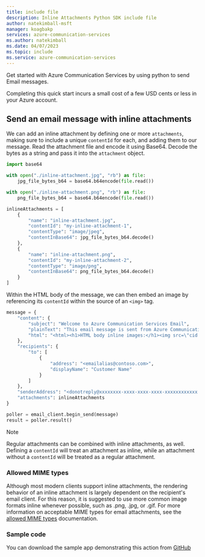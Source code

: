 ```yaml
---
title: include file
description: Inline Attachments Python SDK include file
author: natekimball-msft
manager: koagbakp
services: azure-communication-services
ms.author: natekimball
ms.date: 04/07/2023
ms.topic: include
ms.service: azure-communication-services
---
```


Get started with Azure Communication Services by using python to send Email messages.

Completing this quick start incurs a small cost of a few USD cents or less in your Azure account.

## Send an email message with inline attachments

We can add an inline attachment by defining one or more `attachments`, making sure to include a unique `contentId` for each, and adding them to our message. Read the attachment file and encode it using Base64. Decode the bytes as a string and pass it into the `attachment` object.

```python
import base64

with open("./inline-attachment.jpg", "rb") as file:
    jpg_file_bytes_b64 = base64.b64encode(file.read())

with open("./inline-attachment.png", "rb") as file:
    png_file_bytes_b64 = base64.b64encode(file.read())

inlineAttachments = [
    {
        "name": "inline-attachment.jpg",
        "contentId": "my-inline-attachment-1",
        "contentType": "image/jpeg",
        "contentInBase64": jpg_file_bytes_b64.decode()
    },
    {
        "name": "inline-attachment.png",
        "contentId": "my-inline-attachment-2",
        "contentType": "image/png",
        "contentInBase64": png_file_bytes_b64.decode()
    }
]
```

Within the HTML body of the message, we can then embed an image by referencing its `contentId` within the source of an `<img>` tag.

```python
message = {
    "content": {
        "subject": "Welcome to Azure Communication Services Email",
        "plainText": "This email message is sent from Azure Communication Services Email using the Python SDK.",
        "html": "<html><h1>HTML body inline images:</h1><img src=\"cid:my-inline-attachment-1\" /><img src=\"cid:my-inline-attachment-2\" /></html>"
    },
    "recipients": {
        "to": [
            {
                "address": "<emailalias@contoso.com>",
                "displayName": "Customer Name"
            }
        ]
    },
    "senderAddress": "<donotreply@xxxxxxxx-xxxx-xxxx-xxxx-xxxxxxxxxxxx.azurecomm.net>",
    "attachments": inlineAttachments
}

poller = email_client.begin_send(message)
result = poller.result()
```

> [!NOTE]
> Regular attachments can be combined with inline attachments, as well. Defining a `contentId` will treat an attachment as inline, while an attachment without a `contentId` will be treated as a regular attachment.

### Allowed MIME types

Although most modern clients support inline attachments, the rendering behavior of an inline attachment is largely dependent on the recipient's email client. For this reason, it is suggested to use more common image formats inline whenever possible, such as .png, .jpg, or .gif. For more information on acceptable MIME types for email attachments, see the [allowed MIME types](../../../../concepts/email/email-attachment-allowed-mime-types.md) documentation.

### Sample code

You can download the sample app demonstrating this action from [GitHub](https://github.com/Azure-Samples/communication-services-python-quickstarts/tree/main/send-email-advanced/send-email-inline-attachments)


